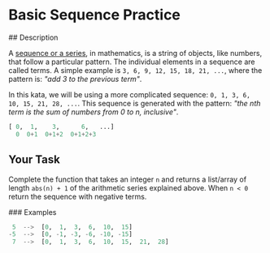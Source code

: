 # Basic Sequence Practice

## Description

A [sequence or a series](https://mathigon.org/course/sequences/introduction), in mathematics, is a string of objects, like numbers, that follow a particular pattern. The individual elements in a sequence are called terms. A simple example is `3, 6, 9, 12, 15, 18, 21, ...`, where the pattern is: _"add 3 to the previous term"_.

In this kata, we will be using a more complicated sequence: `0, 1, 3, 6, 10, 15, 21, 28, ...`. This sequence is generated with the pattern: _"the nth term is the sum of numbers from 0 to n, inclusive"_.

```python
[ 0,  1,    3,      6,   ...]
  0  0+1  0+1+2  0+1+2+3
```

## Your Task

Complete the function that takes an integer `n` and returns a list/array of length `abs(n) + 1` of the arithmetic series explained above. When `n < 0` return the sequence with negative terms.

### Examples

```python
 5  -->  [0,  1,  3,  6,  10,  15]
-5  -->  [0, -1, -3, -6, -10, -15]
 7  -->  [0,  1,  3,  6,  10,  15,  21,  28]
```
